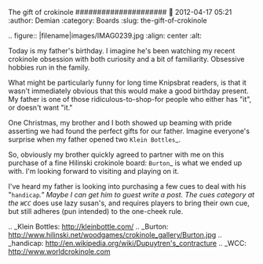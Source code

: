 The gift of crokinole
#####################
:date: 2012-04-17 05:21
:author: Demian
:category: Boards
:slug: the-gift-of-crokinole

.. figure:: |filename|images/IMAG0239.jpg
   :align: center
   :alt: 


Today is my father's birthday. I imagine he's been watching my recent
crokinole obsession with both curiosity and a bit of familiarity.
Obsessive hobbies run in the family.

What might be particularly funny for long time Knipsbrat readers, is
that it wasn't immediately obvious that this would make a good birthday
present. My father is one of those ridiculous-to-shop-for people who
either has "it", or doesn't want "it."

One Christmas, my brother and I both showed up beaming with pride
asserting we had found the perfect gifts for our father. Imagine
everyone's surprise when my father opened two `Klein Bottles`_.

So, obviously my brother quickly agreed to partner with me on this
purchase of a fine Hilinski crokinole board: `Burton`_ is what we ended
up with. I'm looking forward to visiting and playing on it.

I've heard my father is looking into purchasing a few cues to deal with
his "`handicap`_." Maybe I can get him to guest write a post. The cues
category at the `WCC`_ does use lazy susan's, and requires players to
bring their own cue, but still adheres (pun intended) to the one-cheek
rule.

.. _Klein Bottles: http://kleinbottle.com/
.. _Burton: http://www.hilinski.net/woodgames/crokinole_gallery/Burton.jpg
.. _handicap: http://en.wikipedia.org/wiki/Dupuytren's_contracture
.. _WCC: http://www.worldcrokinole.com
